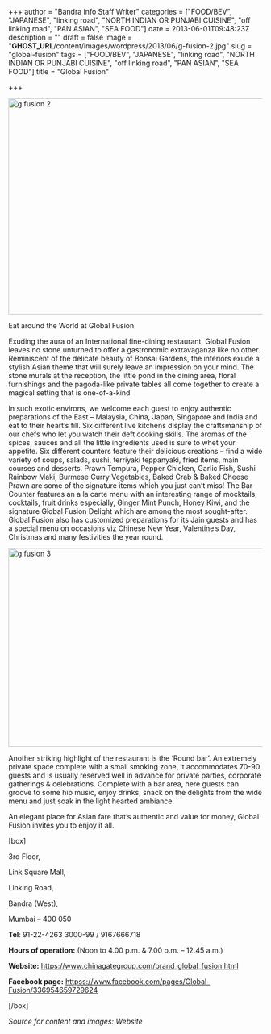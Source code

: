 +++
author = "Bandra info Staff Writer"
categories = ["FOOD/BEV", "JAPANESE", "linking road", "NORTH INDIAN OR PUNJABI CUISINE", "off linking road", "PAN ASIAN", "SEA FOOD"]
date = 2013-06-01T09:48:23Z
description = ""
draft = false
image = "__GHOST_URL__/content/images/wordpress/2013/06/g-fusion-2.jpg"
slug = "global-fusion"
tags = ["FOOD/BEV", "JAPANESE", "linking road", "NORTH INDIAN OR PUNJABI CUISINE", "off linking road", "PAN ASIAN", "SEA FOOD"]
title = "Global Fusion"

+++


<p><a href="https://i0.wp.com/bandra.info/wp-content/uploads/2013/06/g-fusion-2.jpg?ssl=1"><img loading="lazy" class="size-full wp-image-2710 aligncenter" alt="g fusion 2" src="https://i0.wp.com/bandra.info/wp-content/uploads/2013/06/g-fusion-2.jpg?resize=602%2C428&#038;ssl=1" width="602" height="428" srcset="https://i0.wp.com/bandra.info/wp-content/uploads/2013/06/g-fusion-2.jpg?w=602&amp;ssl=1 602w, https://i0.wp.com/bandra.info/wp-content/uploads/2013/06/g-fusion-2.jpg?resize=300%2C213&amp;ssl=1 300w" sizes="(max-width: 602px) 100vw, 602px" data-recalc-dims="1" /></a></p>
<p>Eat around the World at Global Fusion.</p>
<p>Exuding the aura of an International fine-dining restaurant, Global Fusion leaves no stone unturned to offer a gastronomic extravaganza like no other. Reminiscent of the delicate beauty of Bonsai Gardens, the interiors exude a stylish Asian theme that will surely leave an impression on your mind. The stone murals at the reception, the little pond in the dining area, floral furnishings and the pagoda-like private tables all come together to create a magical setting that is one-of-a-kind</p>
<p>In such exotic environs, we welcome each guest to enjoy authentic preparations of the East &#8211; Malaysia, China, Japan, Singapore and India and eat to their heart’s fill. Six different live kitchens display the craftsmanship of our chefs who let you watch their deft cooking skills. The aromas of the spices, sauces and all the little ingredients used is sure to whet your appetite. Six different counters feature their delicious creations &#8211; find a wide variety of soups, salads, sushi, terriyaki teppanyaki, fried items, main courses and desserts. Prawn Tempura, Pepper Chicken, Garlic Fish, Sushi Rainbow Maki, Burmese Curry Vegetables, Baked Crab &amp; Baked Cheese Prawn are some of the signature items which you just can&#8217;t miss! The Bar Counter features an a la carte menu with an interesting range of mocktails, cocktails, fruit drinks especially, Ginger Mint Punch, Honey Kiwi, and the signature Global Fusion Delight which are among the most sought-after. Global Fusion also has customized preparations for its Jain guests and has a special menu on occasions viz Chinese New Year, Valentine’s Day, Christmas and many festivities the year round.</p>
<p><a href="https://i0.wp.com/bandra.info/wp-content/uploads/2013/06/g-fusion-3.jpg?ssl=1"><img loading="lazy" class="size-full wp-image-2712 aligncenter" alt="g fusion 3" src="https://i0.wp.com/bandra.info/wp-content/uploads/2013/06/g-fusion-3.jpg?resize=601%2C394&#038;ssl=1" width="601" height="394" srcset="https://i0.wp.com/bandra.info/wp-content/uploads/2013/06/g-fusion-3.jpg?w=601&amp;ssl=1 601w, https://i0.wp.com/bandra.info/wp-content/uploads/2013/06/g-fusion-3.jpg?resize=300%2C196&amp;ssl=1 300w" sizes="(max-width: 601px) 100vw, 601px" data-recalc-dims="1" /></a></p>
<p>Another striking highlight of the restaurant is the ‘Round bar’. An extremely private space complete with a small smoking zone, it accommodates 70-90 guests and is usually reserved well in advance for private parties, corporate gatherings &amp; celebrations. Complete with a bar area, here guests can groove to some hip music, enjoy drinks, snack on the delights from the wide menu and just soak in the light hearted ambiance.</p>
<p>An elegant place for Asian fare that&#8217;s authentic and value for money, Global Fusion invites you to enjoy it all.</p>
<p>[box]</p>
<p>3rd Floor,</p>
<p>Link Square Mall,</p>
<p>Linking Road,</p>
<p>Bandra (West),</p>
<p>Mumbai – 400 050</p>
<p><strong>Tel</strong>: 91-22-4263 3000-99 / 9167666718</p>
<p><strong>Hours of operation:</strong> (Noon to 4.00 p.m. &amp; 7.00 p.m. – 12.45 a.m.)</p>
<p><strong>Website:</strong> <a href="https://www.chinagategroup.com/brand_global_fusion.html">https://www.chinagategroup.com/brand_global_fusion.html</a></p>
<p><strong>Facebook page:</strong> <a href="httpss://www.facebook.com/pages/Global-Fusion/336954659729624">httpss://www.facebook.com/pages/Global-Fusion/336954659729624</a></p>
<p>[/box]</p>
<p><em>Source for content and images: Website</em></p>



